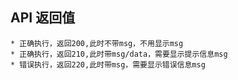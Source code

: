

## API 返回值

```
* 正确执行，返回200,此时不带msg，不用显示msg
* 正确执行，返回210,此时带msg/data，需要显示提示信息msg
* 错误执行，返回220,此时带msg，需要显示错误信息msg
```







